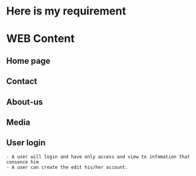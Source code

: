 # Here is my requirement
# WEB Content
## Home page
## Contact 
## About-us
## Media
## User login
	- A user will login and have only access and view to infomation that consence him
	- A user can create the edit his/her account.
	 
